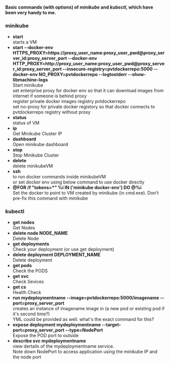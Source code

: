 #### Basic commands (with options) of _minikube_ and _kubectl_, which have been very handy to me.
### minikube
*	**start**  
		starts a VM  
*	**start --docker-env HTTPS_PROXY=https://proxy_user_name:proxy_user_pwd@proxy_server_id:proxy_server_port --docker-env HTTP_PROXY=http://proxy_user_name:proxy_user_pwd@proxy_server_id:proxy_server_port --insecure-registry=pvtdockerrepo:5000 --docker-env NO_PROXY=pvtdockerrepo --logtostderr --show-libmachine-logs**  
		Start minikube  
		set enterprise proxy for docker env so that it can download images from internet if someone is behind proxy  
		register private docker images registry pvtdockerrepo  
		set no-proxy for private docker registory so that docker connects to pvtdockerrepo registry without proxy  
*	**status**  
		status of VM  
*	**ip**  
		Get Minikube Cluster IP
*	**dashboard**  
		Open minikube dashboard
*	**stop**  
		Stop Minikube Cluster
*	**delete**  
		delete minikubeVM
*	**ssh <docker command>**  
		to run docker commands inside minikubeVM  
		or set docker env using below command to use docker directly
*	**@FOR /f "tokens=*" %i IN ('minikube docker-env') DO @%i**  
		Set the docker to point to VM created by minikube (in cmd.exe). Don't pre-fix this command with minikube

### kubectl
*	**get nodes**  
		Get Nodes
*	**delete node NODE_NAME**  
		Delete Node
*	**get deployments**  
		Check your deployment (or use get deployment)
*	**delete deployment DEPLOYMENT_NAME**  
		Delete deployment
*	**get pods**  
		Check the PODS
*	**get svc**  
		Check Sevices
*	**get cs**  
		Health Check
*	**run mydeploymentname --image=pvtdockerrepo:5000/imagename --port=proxy_server_port**  
		creates an instance of imagename image in (a new pod or existing pod if it's second time?)  
		YML could be provided as well. what's the exact command for this?  
*	**expose deployment mydeploymentname --target-port=proxy_server_port --type=NodePort**  
		Expose the POD port to outside
*	**describe svc mydeploymentname**  
		view dertails of the mydeploymentname service.  
		Note down NodePort to access application using the minikube IP and the node port  
